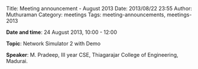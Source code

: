 Title: Meeting announcement - August 2013
Date: 2013/08/22 23:55
Author: Muthuraman
Category: meetings
Tags: meeting-announcements, meetings-2013

**Date and time**: 24 August 2013, 10:00 - 12:00

**Topic**: Network Simulator 2 with Demo

**Speaker**: M. Pradeep, III year CSE, Thiagarajar College of Engineering, Madurai.
